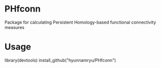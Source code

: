 # PHfconn
Package for calculating Persistent Homology-based functional connectivity measures

# Usage
library(devtools)
install_github("hyunnamryu/PHfconn")
